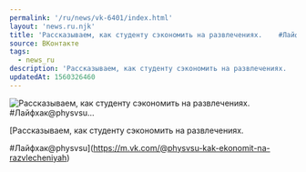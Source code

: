 ```yaml
---
permalink: '/ru/news/vk-6401/index.html'
layout: 'news.ru.njk'
title: 'Рассказываем, как студенту сэкономить на развлечениях.    #Лайфхак@physvsu…'
source: ВКонтакте
tags:
  - news_ru
description: 'Рассказываем, как студенту сэкономить на развлечениях.    #Лайфхак@physvsu…'
updatedAt: 1560326460
---
```

![Рассказываем, как студенту сэкономить на развлечениях.    #Лайфхак@physvsu…](https://sun9-19.userapi.com/impg/Zdb6YHA_kd07NZDxJa_o06gNtu8oF9Zu4LKcbg/SVlZyKTI2oc.jpg?size=960x639&quality=96&proxy=1&sign=87e1ddb1a68d79f178bbaf78a67ab360&c_uniq_tag=dNdX_p5yzRkOsrgOtVnKCG-Km5sj9tmMA7jtgoMgao0&type=album)

[Рассказываем, как студенту сэкономить на развлечениях.

#Лайфхак@physvsu](https://m.vk.com/@physvsu-kak-ekonomit-na-razvlecheniyah)
